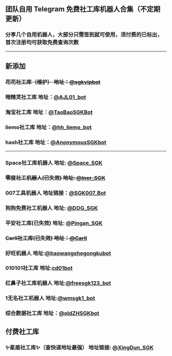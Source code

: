 ## 团队自用 Telegram 免费社工库机器人合集（不定期更新）
### 分享几个自用机器人，大部分只需签到就可使用，须付费的已标出，首次注册均可获取免费查询次数

---
## 新添加

### ~~花花社工库（维护） 地址：[@sgkvipbot](https://t.me/sgkvipbot?start=vip_1314341)~~

### 暗精灵社工库  地址：[@AJL01_bot](https://t.me/AJL01_bot?start=3EyE4viwWF)

### 淘宝社工库  地址：[@TaoBaoSGKBot](https://t.me/TaoBaoSGKBot?start=oh9mifBYuy)

### liemo社工库  地址：[@hh_liemo_bot](https://t.me/hh_liemo_bot?start=5985322431)

### hash社工库  地址：[@AnonymousSGKbot](https://t.me/AnonymousSGKbot?start=5985322431)

---

### Space社工库机器人  地址: [@Space_SGK](https://t.me/SpaceSGK_bot?start=7Ec8j7mdl7)

### ~~零度社工机器人(已失效)  地址: [@Iner_SGK](https://t.me/INERSGKBOT)~~

### 007工具机器人  地址链接：[@SGK007_Bot](https://t.me/sgk007_bot?start=NTk4NTMyMjQzMQ)

### 狗狗免费社工机器人  地址: [@DOG_SGK](https://t.me/DogeSGK_bot?start=5985322431)

### 平安社工库(已失效)  地址: [@Pingan_SGK](https://t.me/pingansgk_bot?start=RNSsLrRA2K)

### ~~Carll社工库(已失效)  地址：[@Carll](https://t.me/carllnet_2)~~

### 好旺机器人  地址:[@haowangshegongkubot](https://t.me/haowangshegongkubot?start=EE9M4SY8OUSXO9QTMJPGQ)

### 010101社工库  地址:[cd01bot](https://t.me/cd01bot?start=NTk4NTMyMjQzMQ)

### 红鼻子社工库机器人  地址:[@freesgk123_bot](https://t.me/freesgk123_bot?start=JG1UBPJC)

### 1无名社工机器人  地址:[@wmsgk1_bot](https://t.me/wmsgk1_bot?start=5985322431)

### 综合数据社工库  地址：[@oldZHSGKbot](https://t.me/oldZHSGKbot?start=5985322431)

## 付费社工库

### ✨星盾社工库✨（查快递地址最强）    地址链接: [@XingDun_SGK](https://t.me/XingDun6Bot?start=cXKOUV4)



